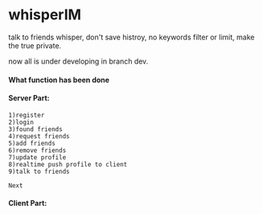 # whisperIM
talk to friends whisper, don't save histroy, no keywords filter or limit, make the true private.

now all is under developing in branch dev.

#### What function has been done

#### Server Part:

    1)register
    2)login
    3)found friends
    4)request friends
    5)add friends
    6)remove friends
    7)update profile
    8)realtime push profile to client
    9)talk to friends

    Next

#### Client Part:

